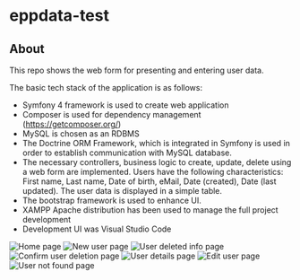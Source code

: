 # eppdata-test
## About
This repo shows the web form for presenting and entering user data.

The basic tech stack of the application is as follows:

- Symfony 4 framework is used to create web application
- Composer is used for dependency management (https://getcomposer.org/)
- MySQL is chosen as an RDBMS
- The Doctrine ORM Framework, which is integrated in Symfony is used in order to establish communication with MySQL database.
- The necessary controllers, business logic to create, update, delete using a web form are implemented. Users have the following characteristics: First name, Last name, Date of birth, eMail, Date (created), Date (last updated). The user data is displayed in a simple table.
- The bootstrap framework is used to enhance UI.
- XAMPP Apache distribution has been used to manage the full project development
- Development UI was Visual Studio Code

![Home page](https://github.com/SeanKh/symfonyWebpage/blob/master/home-page.png)
![New user page](https://github.com/SeanKh/symfonyWebpage/blob/master/newUser-page.png)
![User deleted info page](https://github.com/SeanKh/symfonyWebpage/blob/master/userDeletedConfirm-page.png)
![Confirm user deletion page](https://github.com/SeanKh/symfonyWebpage/blob/master/userDeletionConfirm-page.png)
![User details page](https://github.com/SeanKh/symfonyWebpage/blob/master/userDetails-page.png)
![Edit user page](https://github.com/SeanKh/symfonyWebpage/blob/master/userEdit-page.png)
![User not found page](https://github.com/SeanKh/symfonyWebpage/blob/master/userNotFound-page.png)

